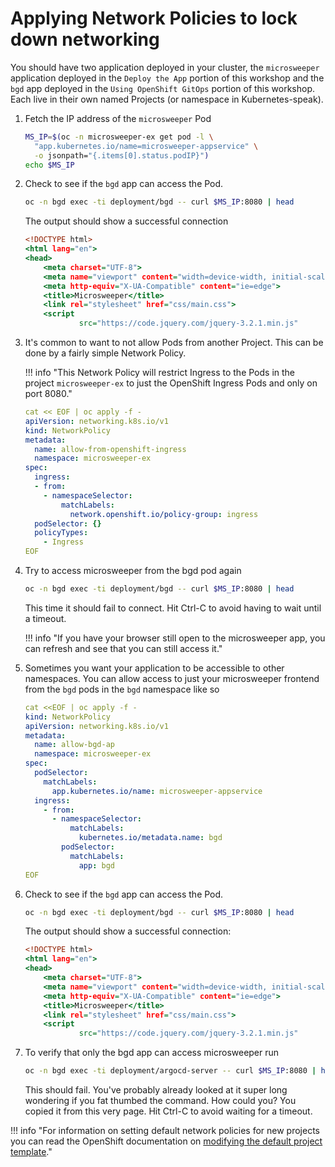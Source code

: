# Applying Network Policies to lock down networking

You should have two application deployed in your cluster, the `microsweeper` application deployed in the `Deploy the App` portion of this workshop and the `bgd` app deployed in the `Using OpenShift GitOps` portion of this workshop. Each live in their own named Projects (or namespace in Kubernetes-speak).

1. Fetch the IP address of the `microsweeper` Pod

    ```bash
    MS_IP=$(oc -n microsweeper-ex get pod -l \
      "app.kubernetes.io/name=microsweeper-appservice" \
      -o jsonpath="{.items[0].status.podIP}")
    echo $MS_IP
    ```

1. Check to see if the `bgd` app can access the Pod.

    ```bash
    oc -n bgd exec -ti deployment/bgd -- curl $MS_IP:8080 | head
    ```

    The output should show a successful connection

    ```{.html .no-copy}
    <!DOCTYPE html>
    <html lang="en">
    <head>
        <meta charset="UTF-8">
        <meta name="viewport" content="width=device-width, initial-scale=1.0">
        <meta http-equiv="X-UA-Compatible" content="ie=edge">
        <title>Microsweeper</title>
        <link rel="stylesheet" href="css/main.css">
        <script
                src="https://code.jquery.com/jquery-3.2.1.min.js"
    ```

1. It's common to want to not allow Pods from another Project. This can be done by a fairly simple Network Policy.

    !!! info "This Network Policy will restrict Ingress to the Pods in the project `microsweeper-ex` to just the OpenShift Ingress Pods and only on port 8080."

    ```yaml
    cat << EOF | oc apply -f -
    apiVersion: networking.k8s.io/v1
    kind: NetworkPolicy
    metadata:
      name: allow-from-openshift-ingress
      namespace: microsweeper-ex
    spec:
      ingress:
      - from:
        - namespaceSelector:
            matchLabels:
              network.openshift.io/policy-group: ingress
      podSelector: {}
      policyTypes:
        - Ingress
    EOF
    ```

1. Try to access microsweeper from the bgd pod again

    ```bash
    oc -n bgd exec -ti deployment/bgd -- curl $MS_IP:8080 | head
    ```

    This time it should fail to connect. Hit Ctrl-C to avoid having to wait until a timeout.

    !!! info "If you have your browser still open to the microsweeper app, you can refresh and see that you can still access it."

1. Sometimes you want your application to be accessible to other namespaces. You can allow access to just your microsweeper frontend from the `bgd` pods in the `bgd` namespace like so

    ```yaml
    cat <<EOF | oc apply -f -
    kind: NetworkPolicy
    apiVersion: networking.k8s.io/v1
    metadata:
      name: allow-bgd-ap
      namespace: microsweeper-ex
    spec:
      podSelector:
        matchLabels:
          app.kubernetes.io/name: microsweeper-appservice
      ingress:
        - from:
          - namespaceSelector:
              matchLabels:
                kubernetes.io/metadata.name: bgd
            podSelector:
              matchLabels:
                app: bgd
    EOF
    ```

1. Check to see if the `bgd` app can access the Pod.

    ```bash
    oc -n bgd exec -ti deployment/bgd -- curl $MS_IP:8080 | head
    ```

    The output should show a successful connection:

    ```{.html .no-copy}
    <!DOCTYPE html>
    <html lang="en">
    <head>
        <meta charset="UTF-8">
        <meta name="viewport" content="width=device-width, initial-scale=1.0">
        <meta http-equiv="X-UA-Compatible" content="ie=edge">
        <title>Microsweeper</title>
        <link rel="stylesheet" href="css/main.css">
        <script
                src="https://code.jquery.com/jquery-3.2.1.min.js"
    ```

1. To verify that only the bgd app can access microsweeper run

    ```bash
    oc -n bgd exec -ti deployment/argocd-server -- curl $MS_IP:8080 | head
    ```

    This should fail. You've probably already looked at it super long wondering if you fat thumbed the command. How could you? You copied it from this very page. Hit Ctrl-C to avoid waiting for a timeout.

!!! info "For information on setting default network policies for new projects you can read the OpenShift documentation on [modifying the default project template](https://docs.openshift.com/container-platform/4.10/networking/network_policy/default-network-policy.html)."
